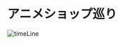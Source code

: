 # アニメショップ巡り

![timeLine](https://user-images.githubusercontent.com/67212981/90326384-c7fb3500-dfc2-11ea-96df-d04d5465b21b.gif)
